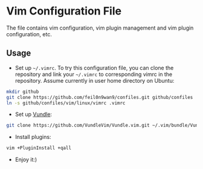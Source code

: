 # Vim Configuration File

The file contains vim configuration, vim plugin management and vim plugin configuration, etc.


## Usage 

* Set up `~/.vimrc`. To try this configuration file, you can clone the repository and link your `~/.vimrc` to corresponding vimrc in the repository. Assume currently in user home directory on Ubuntu:
```bash
mkdir github
git clone https://github.com/feil0n9wan9/confiles.git github/confiles
ln -s github/confiles/vim/linux/vimrc .vimrc
```
* Set up [Vundle](https://github.com/VundleVim/Vundle.vim):
```bash
git clone https://github.com/VundleVim/Vundle.vim.git ~/.vim/bundle/Vundle.vim
```
* Install plugins:
```bash
vim +PluginInstall +qall
```

* Enjoy it:)
